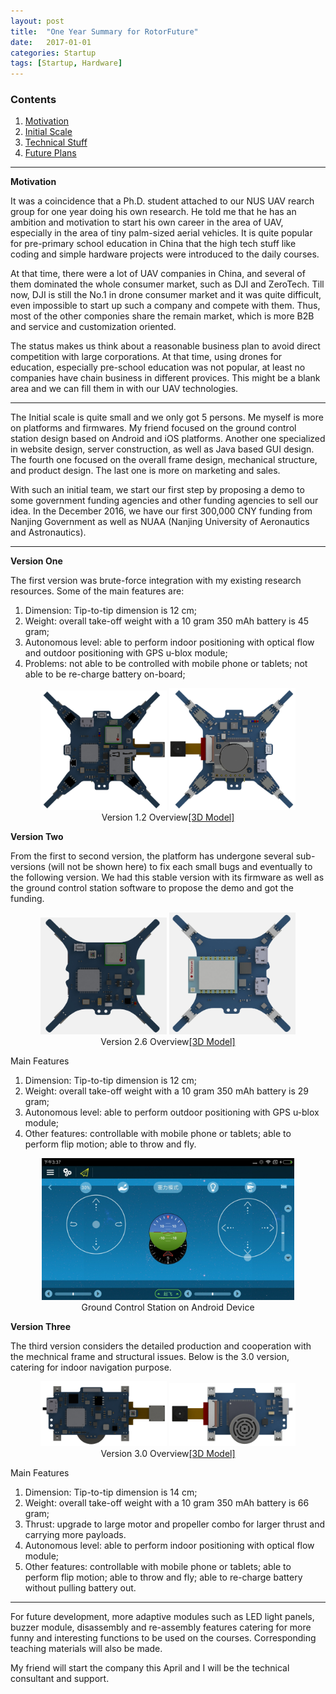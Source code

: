 ```yaml
---
layout: post
title:  "One Year Summary for RotorFuture"
date:   2017-01-01
categories: Startup
tags: [Startup, Hardware]
---
```


### Contents

1. [Motivation](#motivation)
2. [Initial Scale](#initialscale)
3. [Technical Stuff](#technical)
4. [Future Plans](#futureplan)

___

<a name = "motivation"></a>

**Motivation**

It was a coincidence that a Ph.D. student attached to our NUS UAV rearch group for one year doing his own research. He told me that he has an ambition and motivation to start his own career in the area of UAV, especially in the area of tiny palm-sized aerial vehicles. It is quite popular for pre-primary school education in China that the high tech stuff like coding and simple hardware projects were introduced to the daily courses. 

At that time, there were a lot of UAV companies in China, and several of them dominated the whole consumer market, such as DJI and ZeroTech. Till now, DJI is still the No.1 in drone consumer market and it was quite difficult, even impossible to start up such a company and compete with them. Thus, most of the other componies share the remain market, which is more B2B and service and customization oriented. 

The status makes us think about a reasonable business plan to avoid direct competition with large corporations. At that time, using drones for education, especially pre-school education was not popular, at least no companies have chain business in different provices. This might be a blank area and we can fill them in with our UAV technologies.

___

<a name = "initialscale"></a>

The Initial scale is quite small and we only got 5 persons. Me myself is more on platforms and firmwares. My friend focused on the ground control station design based on Android and iOS platforms. Another one specialized in website design, server construction, as well as Java based GUI design. The fourth one focused on the overall frame design, mechanical structure, and product design. The last one is more on marketing and sales. 

With such an initial team, we start our first step by proposing a demo to some government funding agencies and other funding agencies to sell our idea. In the December 2016, we have our first 300,000 CNY funding from Nanjing Government as well as NUAA (Nanjing University of Aeronautics and Astronautics). 

___

<a name = "technical"></a>

**Version One**

The first version was brute-force integration with my existing research resources. Some of the main features are:

1. Dimension: Tip-to-tip dimension is 12 cm;
2. Weight: overall take-off weight with a 10 gram 350 mAh battery is 45 gram;
3. Autonomous level: able to perform indoor positioning with optical flow and outdoor positioning with GPS u-blox module;
4. Problems: not able to be controlled with mobile phone or tablets; not able to be re-charge battery on-board;


<center>
<img src="/public/figures/project/rotfuture1_1.JPG" style="width:40%">
<img src="/public/figures/project/rotfuture1_2.JPG" style="width:40%">
</center>
<center>Version 1.2 Overview<a href="https://grabcad.com/library/rotfuture-version-1-1">[3D Model]</a></center> 

**Version Two**

From the first to second version, the platform has undergone several sub-versions (will not be shown here) to fix each small bugs and eventually to the following version. We had this stable version with its firmware as well as the ground control station software to propose the demo and got the funding. 

<center>
<img src="/public/figures/project/rotfuture2_1.JPG" style="width:40%">
<img src="/public/figures/project/rotfuture2_2.JPG" style="width:40%">
</center>
<center>Version 2.6 Overview<a href="https://grabcad.com/library/rotfuture-version-2-1">[3D Model]</a></center> 

Main Features

1. Dimension: Tip-to-tip dimension is 12 cm;
2. Weight: overall take-off weight with a 10 gram 350 mAh battery is 29 gram;
3. Autonomous level: able to perform outdoor positioning with GPS u-blox module;
4. Other features: controllable with mobile phone or tablets; able to perform flip motion; able to throw and fly.

<center>
<img src="/public/figures/project/rotfuture_gcs.jpg" style="width:80%"></center>
<center>Ground Control Station on Android Device</a></center> 

**Version Three**

The third version considers the detailed production and cooperation with the mechnical frame and structural issues. Below is the 3.0 version, catering for indoor navigation purpose.

<center>
<img src="/public/figures/project/rotfuture3_1.JPG" style="width:40%">
<img src="/public/figures/project/rotfuture3_2.JPG" style="width:40%">
</center>
<center>Version 3.0 Overview<a href="https://grabcad.com/library/rotfuture-version-2-1">[3D Model]</a></center> 

Main Features

1. Dimension: Tip-to-tip dimension is 14 cm;
2. Weight: overall take-off weight with a 10 gram 350 mAh battery is 66 gram;
3. Thrust: upgrade to large motor and propeller combo for larger thrust and carrying more payloads. 
3. Autonomous level: able to perform indoor positioning with optical flow module;
4. Other features: controllable with mobile phone or tablets; able to perform flip motion; able to throw and fly; able to re-charge battery without pulling battery out.

___

<a name = "futureplan"></a>

For future development, more adaptive modules such as LED light panels, buzzer module, disassembly and re-assembly features catering for more funny and interesting functions to be used on the courses. Corresponding teaching materials will also be made. 

My friend will start the company this April and I will be the technical consultant and support.